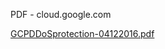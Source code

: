 PDF - cloud.google.com

[GCPDDoSprotection-04122016.pdf](../_resources/9603230a27456408671065e7517f7fa2.pdf)